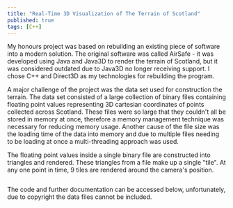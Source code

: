 ```yaml
---
title: "Real-Time 3D Visualization of The Terrain of Scotland"
published: true
tags: [C++]
---
```


My honours project was based on rebuilding an existing piece of software into a modern solution. The original software
was called AirSafe - it was developed using Java and Java3D to render the terrain of Scotland, but it was considered outdated
due to Java3D no longer receiving support. I chose C++ and Direct3D as my technologies for rebuilding the program.

A major challenge of the project was the data set used for construction the terrain. The data set consisted of a large
collection of binary files containing floating point values representing 3D cartesian coordinates of points 
collected across Scotland. These files were so large that they couldn't all be stored in memory at once, therefore a 
memory management technique was necessary for reducing memory usage. Another cause of the file size was the loading time
of the data into memory and due to multiple files needing to be loading at once a multi-threading approach was used.

The floating point values inside a single binary file are constructed into triangles and rendered. These triangles from
a file make up a single "tile". At any one point in time, 9 tiles are rendered around the camera's position.

<img src="{{ site.url }}{{ site.baseurl }}/images/finalyearproject/dundee.png" alt="">

The code and further documentation can be accessed below, unfortunately, due to copyright the data files cannot be included.